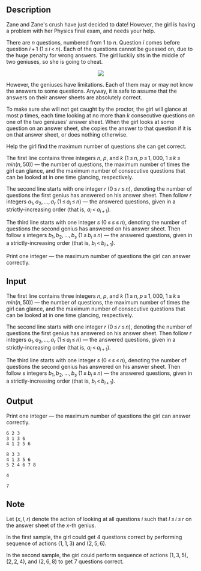 ## Description

<div><p>Zane and Zane's crush have just decided to date! However, the girl is having a problem with her Physics final exam, and needs your help.</p><p>There are <span class="tex-span"><i>n</i></span> questions, numbered from <span class="tex-span">1</span> to <span class="tex-span"><i>n</i></span>. Question <span class="tex-span"><i>i</i></span> comes before question <span class="tex-span"><i>i</i> + 1</span> (<span class="tex-span">1 ≤ <i>i</i> &lt; <i>n</i></span>). Each of the questions cannot be guessed on, due to the huge penalty for wrong answers. The girl luckily sits in the middle of two geniuses, so she is going to cheat.</p><center> <img class="tex-graphics" src="file://NP9tCTpF.png" style="max-width: 100.0%;max-height: 100.0%;"> </center><p>However, the geniuses have limitations. Each of them may or may not know the answers to some questions. Anyway, it is safe to assume that the answers on their answer sheets are absolutely correct.</p><p>To make sure she will not get caught by the proctor, the girl will glance <span class="tex-font-style-bf">at most</span> <span class="tex-span"><i>p</i></span> times, each time looking at <span class="tex-font-style-bf">no more than</span> <span class="tex-span"><i>k</i></span> consecutive questions on one of the two geniuses' answer sheet. When the girl looks at some question on an answer sheet, she copies the answer to that question if it is on that answer sheet, or does nothing otherwise.</p><p>Help the girl find the maximum number of questions she can get correct.</p></div><div class="input-specification"><p>The first line contains three integers <span class="tex-span"><i>n</i></span>, <span class="tex-span"><i>p</i></span>, and <span class="tex-span"><i>k</i></span> (<span class="tex-span">1 ≤ <i>n</i>, <i>p</i> ≤ 1, 000</span>, <span class="tex-span">1 ≤ <i>k</i> ≤ <i>min</i>(<i>n</i>, 50)</span>)&nbsp;— the number of questions, the maximum number of times the girl can glance, and the maximum number of consecutive questions that can be looked at in one time glancing, respectively.</p><p>The second line starts with one integer <span class="tex-span"><i>r</i></span> (<span class="tex-span">0 ≤ <i>r</i> ≤ <i>n</i></span>), denoting the number of questions the first genius has answered on his answer sheet. Then follow <span class="tex-span"><i>r</i></span> integers <span class="tex-span"><i>a</i><sub class="lower-index">1</sub>, <i>a</i><sub class="lower-index">2</sub>, ..., <i>a</i><sub class="lower-index"><i>r</i></sub></span> (<span class="tex-span">1 ≤ <i>a</i><sub class="lower-index"><i>i</i></sub> ≤ <i>n</i></span>)&nbsp;— the answered questions, given in a strictly-increasing order (that is, <span class="tex-span"><i>a</i><sub class="lower-index"><i>i</i></sub> &lt; <i>a</i><sub class="lower-index"><i>i</i> + 1</sub></span>).</p><p>The third line starts with one integer <span class="tex-span"><i>s</i></span> (<span class="tex-span">0 ≤ <i>s</i> ≤ <i>n</i></span>), denoting the number of questions the second genius has answered on his answer sheet. Then follow <span class="tex-span"><i>s</i></span> integers <span class="tex-span"><i>b</i><sub class="lower-index">1</sub>, <i>b</i><sub class="lower-index">2</sub>, ..., <i>b</i><sub class="lower-index"><i>s</i></sub></span> (<span class="tex-span">1 ≤ <i>b</i><sub class="lower-index"><i>i</i></sub> ≤ <i>n</i></span>)&nbsp;— the answered questions, given in a strictly-increasing order (that is, <span class="tex-span"><i>b</i><sub class="lower-index"><i>i</i></sub> &lt; <i>b</i><sub class="lower-index"><i>i</i> + 1</sub></span>).</p></div><div class="output-specification"><p>Print one integer&nbsp;— the maximum number of questions the girl can answer correctly.</p></div>

## Input

<p>The first line contains three integers <span class="tex-span"><i>n</i></span>, <span class="tex-span"><i>p</i></span>, and <span class="tex-span"><i>k</i></span> (<span class="tex-span">1 ≤ <i>n</i>, <i>p</i> ≤ 1, 000</span>, <span class="tex-span">1 ≤ <i>k</i> ≤ <i>min</i>(<i>n</i>, 50)</span>)&nbsp;— the number of questions, the maximum number of times the girl can glance, and the maximum number of consecutive questions that can be looked at in one time glancing, respectively.</p><p>The second line starts with one integer <span class="tex-span"><i>r</i></span> (<span class="tex-span">0 ≤ <i>r</i> ≤ <i>n</i></span>), denoting the number of questions the first genius has answered on his answer sheet. Then follow <span class="tex-span"><i>r</i></span> integers <span class="tex-span"><i>a</i><sub class="lower-index">1</sub>, <i>a</i><sub class="lower-index">2</sub>, ..., <i>a</i><sub class="lower-index"><i>r</i></sub></span> (<span class="tex-span">1 ≤ <i>a</i><sub class="lower-index"><i>i</i></sub> ≤ <i>n</i></span>)&nbsp;— the answered questions, given in a strictly-increasing order (that is, <span class="tex-span"><i>a</i><sub class="lower-index"><i>i</i></sub> &lt; <i>a</i><sub class="lower-index"><i>i</i> + 1</sub></span>).</p><p>The third line starts with one integer <span class="tex-span"><i>s</i></span> (<span class="tex-span">0 ≤ <i>s</i> ≤ <i>n</i></span>), denoting the number of questions the second genius has answered on his answer sheet. Then follow <span class="tex-span"><i>s</i></span> integers <span class="tex-span"><i>b</i><sub class="lower-index">1</sub>, <i>b</i><sub class="lower-index">2</sub>, ..., <i>b</i><sub class="lower-index"><i>s</i></sub></span> (<span class="tex-span">1 ≤ <i>b</i><sub class="lower-index"><i>i</i></sub> ≤ <i>n</i></span>)&nbsp;— the answered questions, given in a strictly-increasing order (that is, <span class="tex-span"><i>b</i><sub class="lower-index"><i>i</i></sub> &lt; <i>b</i><sub class="lower-index"><i>i</i> + 1</sub></span>).</p>

## Output

<p>Print one integer&nbsp;— the maximum number of questions the girl can answer correctly.</p>





```input1
6 2 3
3 1 3 6
4 1 2 5 6

```




```input2
8 3 3
4 1 3 5 6
5 2 4 6 7 8

```




```output1
4
```




```output2
7
```



## Note

<p>Let <span class="tex-span">(<i>x</i>, <i>l</i>, <i>r</i>)</span> denote the action of looking at all questions <span class="tex-span"><i>i</i></span> such that <span class="tex-span"><i>l</i> ≤ <i>i</i> ≤ <i>r</i></span> on the answer sheet of the <span class="tex-span"><i>x</i></span>-th genius.</p><p>In the first sample, the girl could get <span class="tex-span">4</span> questions correct by performing sequence of actions <span class="tex-span">(1, 1, 3)</span> and <span class="tex-span">(2, 5, 6)</span>.</p><p>In the second sample, the girl could perform sequence of actions <span class="tex-span">(1, 3, 5)</span>, <span class="tex-span">(2, 2, 4)</span>, and <span class="tex-span">(2, 6, 8)</span> to get <span class="tex-span">7</span> questions correct.</p>
